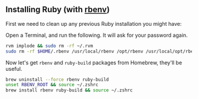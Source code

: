 ## Installing Ruby (with [rbenv](https://github.com/sstephenson/rbenv))

First we need to clean up any previous Ruby installation you might have:

Open a Terminal, and run the following. It will ask for your password again.

```bash
rvm implode && sudo rm -rf ~/.rvm
sudo rm -rf $HOME/.rbenv /usr/local/rbenv /opt/rbenv /usr/local/opt/rbenv
```

Now let's get `rbenv` and `ruby-build` packages from Homebrew, they'll be useful.

```bash
brew uninstall --force rbenv ruby-build
unset RBENV_ROOT && source ~/.zshrc
brew install rbenv ruby-build && source ~/.zshrc
```
